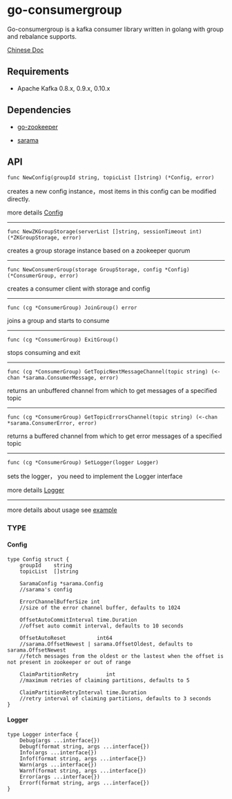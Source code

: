 # go-consumergroup

Go-consumergroup is a kafka consumer library written in golang with group and rebalance supports.

[Chinese Doc](./README.zh-CN.md)

## Requirements
* Apache Kafka 0.8.x, 0.9.x, 0.10.x

## Dependencies
* [go-zookeeper](https://github.com/samuel/go-zookeeper)

* [sarama](https://github.com/Shopify/sarama)

## API
``` golang
func NewConfig(groupId string, topicList []string) (*Config, error)
```
creates a new config instance，most items in this config can be modified directly.

more details [Config](#config)

---

``` golang
func NewZKGroupStorage(serverList []string, sessionTimeout int) (*ZKGroupStorage, error) 
```

creates a group storage instance based on a zookeeper quorum

---

``` golang
func NewConsumerGroup(storage GroupStorage, config *Config) (*ConsumerGroup, error)
```

creates a consumer client with storage and config

---

``` golang
func (cg *ConsumerGroup) JoinGroup() error
```

joins a group and starts to consume

---

``` golang
func (cg *ConsumerGroup) ExitGroup()
```

stops consuming and exit

---

``` golang
func (cg *ConsumerGroup) GetTopicNextMessageChannel(topic string) (<-chan *sarama.ConsumerMessage, error) 
```

returns an unbuffered channel from which to get messages of a specified topic

---

``` golang 
func (cg *ConsumerGroup) GetTopicErrorsChannel(topic string) (<-chan *sarama.ConsumerError, error) 
```

returns a buffered channel from which to get error messages of a specified topic

---

``` golang
func (cg *ConsumerGroup) SetLogger(logger Logger)
```

sets the logger， you need to implement the Logger interface

more details [Logger](#logger)

---

more details about usage see [example](example/example.go)

### TYPE
#### Config 

``` golang
type Config struct {
	groupId    string
	topicList  []string

	SaramaConfig *sarama.Config 
	//sarama's config

	ErrorChannelBufferSize int 
	//size of the error channel buffer, defaults to 1024

	OffsetAutoCommitInterval time.Duration
	//offset auto commit interval, defaults to 10 seconds

	OffsetAutoReset          int64
	//sarama.OffsetNewest | sarama.OffsetOldest, defaults to sarama.OffsetNewest
	//fetch messages from the oldest or the lastest when the offset is not present in zookeeper or out of range

	ClaimPartitionRetry         int
	//maximum retries of claiming partitions, defaults to 5

	ClaimPartitionRetryInterval time.Duration
	//retry interval of claiming partitions, defaults to 3 seconds
}
```

#### Logger

``` golang
type Logger interface {
	Debug(args ...interface{})
	Debugf(format string, args ...interface{})
	Info(args ...interface{})
	Infof(format string, args ...interface{})
	Warn(args ...interface{})
	Warnf(format string, args ...interface{})
	Error(args ...interface{})
	Errorf(format string, args ...interface{})
}
```
